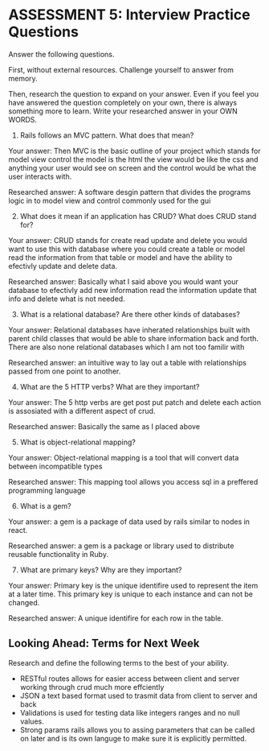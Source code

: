 # ASSESSMENT 5: Interview Practice Questions
Answer the following questions.

First, without external resources. Challenge yourself to answer from memory.

Then, research the question to expand on your answer. Even if you feel you have answered the question completely on your own, there is always something more to learn. Write your researched answer in your OWN WORDS.

1. Rails follows an MVC pattern. What does that mean?

  Your answer: Then MVC is the basic outline of your project which stands for model view control the model is the html the view would be like the css and anything your user would see on screen and the control would be what the user interacts with.  

  Researched answer: A software desgin pattern that divides the programs logic in to model view and control commonly used for the gui 



2. What does it mean if an application has CRUD? What does CRUD stand for?

  Your answer: CRUD stands for create read update and delete you would want to use this with database where you could create a table or model read the information from that table or model and have the ability to efectivly update and delete data. 

  Researched answer:  Basically what I said above you would want your database to efectivly add new information read the information update that info and delete what is not needed. 



3. What is a relational database? Are there other kinds of databases?

  Your answer: Relational databases have inherated relationships built with parent child classes that would be able to share information back and forth.  There are also none relational databases which I am not too familir with

  Researched answer: an intuitive way to lay out a table with relationships passed from one point to another. 



4. What are the 5 HTTP verbs? What are they important?

  Your answer: The 5 http verbs are get post put patch and delete each action is assosiated with a different aspect of crud. 

  Researched answer: Basically the same as I placed above



5. What is object-relational mapping?

  Your answer: Object-relational mapping is a tool that will convert data between incompatible types 

  Researched answer: This mapping tool allows you access sql in a preffered programming language 



6. What is a gem?

  Your answer: a gem is a package of data used by rails similar to nodes in react. 

  Researched answer: a gem is a package or library used to distribute reusable functionality in Ruby. 



7. What are primary keys? Why are they important?

  Your answer: Primary key is the unique identifire used to represent the item at a later time. 
  This primary key is unique to each instance and can not be changed. 

  Researched answer: A unique identifire for each row in the table. 



## Looking Ahead: Terms for Next Week

Research and define the following terms to the best of your ability.
- RESTful routes allows for easier access between client and server working through crud much more effciently
- JSON a text based format used to trasmit data from client to server and back 
- Validations is used for testing data like integers ranges and no null values. 
- Strong params rails allows you to assing parameters that can be called on later and is its own languge to make sure it is explicitly permitted. 
